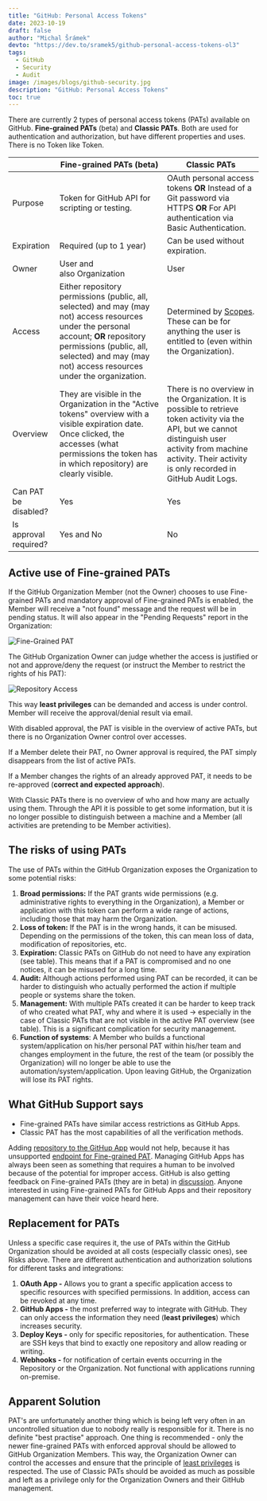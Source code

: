 ```yaml
---
title: "GitHub: Personal Access Tokens"
date: 2023-10-19
draft: false
author: "Michal Šrámek"
devto: "https://dev.to/sramek5/github-personal-access-tokens-ol3"
tags:
  - GitHub
  - Security
  - Audit
image: /images/blogs/github-security.jpg
description: "GitHub: Personal Access Tokens"
toc: true
---
```


There are currently 2 types of personal access tokens (PATs) available on GitHub. **Fine-grained PATs** (beta) and **Classic PATs**. Both are used for authentication and authorization, but have different properties and uses. There is no Token like Token.

|   | Fine-grained PATs (beta) | Classic PATs |
| --- | --- | --- |
| Purpose | Token for GitHub API for scripting or testing. | OAuth personal access tokens **OR** Instead of a Git password via HTTPS **OR** For API authentication via Basic Authentication. |
| Expiration | Required (up to 1 year) | Can be used without expiration. |
| Owner | User and also Organization | User |
| Access | Either repository permissions (public, all, selected) and may (may not) access resources under the personal account; **OR** repository permissions (public, all, selected) and may (may not) access resources under the organization. | Determined by [Scopes](https://docs.github.com/en/apps/oauth-apps/building-oauth-apps/scopes-for-oauth-apps). These can be for anything the user is entitled to (even within the Organization). |
| Overview | They are visible in the Organization in the "Active tokens" overview with a visible expiration date. Once clicked, the accesses (what permissions the token has in which repository) are clearly visible. | There is no overview in the Organization. It is possible to retrieve token activity via the API, but we cannot distinguish user activity from machine activity. Their activity is only recorded in GitHub Audit Logs. |
| Can PAT be disabled? | Yes | Yes |
| Is approval required? | Yes and No | No |

## Active use of Fine-grained PATs

If the GitHub Organization Member (not the Owner) chooses to use Fine-grained PATs and mandatory approval of Fine-grained PATs is enabled, the Member will receive a "not found" message and the request will be in pending status. It will also appear in the "Pending Requests" report in the Organization:

![Fine-Grained PAT](/images/blogs/fine-grained-pat.png)

The GitHub Organization Owner can judge whether the access is justified or not and approve/deny the request (or instruct the Member to restrict the rights of his PAT):

![Repository Access](/images/blogs/repository-access.png)

This way **least privileges** can be demanded and access is under control. Member will receive the approval/denial result via email.

With disabled approval, the PAT is visible in the overview of active PATs, but there is no Organization Owner control over accesses.

If a Member delete their PAT, no Owner approval is required, the PAT simply disappears from the list of active PATs.

If a Member changes the rights of an already approved PAT, it needs to be re-approved (**correct and expected approach**).

With Classic PATs there is no overview of who and how many are actually using them. Through the API it is possible to get some information, but it is no longer possible to distinguish between a machine and a Member (all activities are pretending to be Member activities).

## The risks of using PATs

The use of PATs within the GitHub Organization exposes the Organization to some potential risks:

1. **Broad permissions:** If the PAT grants wide permissions (e.g. administrative rights to everything in the Organization), a Member or application with this token can perform a wide range of actions, including those that may harm the Organization.
2. **Loss of token:** If the PAT is in the wrong hands, it can be misused. Depending on the permissions of the token, this can mean loss of data, modification of repositories, etc.
3. **Expiration:** Classic PATs on GitHub do not need to have any expiration (see table). This means that if a PAT is compromised and no one notices, it can be misused for a long time.
4. **Audit:** Although actions performed using PAT can be recorded, it can be harder to distinguish who actually performed the action if multiple people or systems share the token.
5. **Management:** With multiple PATs created it can be harder to keep track of who created what PAT, why and where it is used -> especially in the case of Classic PATs that are not visible in the active PAT overview (see table). This is a significant complication for security management.
6. **Function of systems**: A Member who builds a functional system/application on his/her personal PAT within his/her team and changes employment in the future, the rest of the team (or possibly the Organization) will no longer be able to use the automation/system/application. Upon leaving GitHub, the Organization will lose its PAT rights.

## What GitHub Support says

- Fine-grained PATs have similar access restrictions as GitHub Apps.
- Classic PAT has the most capabilities of all the verification methods.

Adding [repository to the GitHup App](https://docs.github.com/en/rest/apps/installations?apiVersion=2022-11-28#add-a-repository-to-an-app-installation) would not help, because it has unsupported [endpoint for Fine-grained PAT](https://docs.github.com/en/rest/overview/endpoints-available-for-fine-grained-personal-access-tokens?apiVersion=2022-11-28#apps). Managing GitHub Apps has always been seen as something that requires a human to be involved because of the potential for improper access. GitHub is also getting feedback on Fine-grained PATs (they are in beta) in [discussion](https://github.com/orgs/community/discussions/36441). Anyone interested in using Fine-grained PATs for GitHub Apps and their repository management can have their voice heard here.

## Replacement for PATs

Unless a specific case requires it, the use of PATs within the GitHub Organization should be avoided at all costs (especially classic ones), see Risks above. There are different authentication and authorization solutions for different tasks and integrations:

1. **OAuth App -** Allows you to grant a specific application access to specific resources with specified permissions. In addition, access can be revoked at any time.
2. **GitHub Apps -** the most preferred way to integrate with GitHub. They can only access the information they need (**least privileges**) which increases security.
3. **Deploy Keys -** only for specific repositories, for authentication. These are SSH keys that bind to exactly one repository and allow reading or writing. 
4. **Webhooks -** for notification of certain events occurring in the Repository or the Organization. Not functional with applications running on-premise.

## Apparent Solution
PAT's are unfortunately another thing which is being left very often in an uncontrolled situation due to nobody really is responsible for it. There is no definite "best practise" approach. One thing is recommended - only the newer fine-grained PATs with enforced approval should be allowed to GitHub Organization Members. This way, the Organization Owner can control the accesses and ensure that the principle of <u>least privileges</u> is respected. The use of Classic PATs should be avoided as much as possible and left as a privilege only for the Organization Owners and their GitHub management. 
